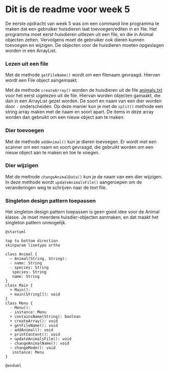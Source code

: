 # Dit is de readme voor week 5

De eerste opdracht van week 5 was om een command line programma te maken dat een gebruiker huisdieren laat toevoegen/editen in en file.
Het programma moet eerst huisdieren uitlezen uit een file, en die in Animal objecten zetten.
Vervolgens moet de gebruiker ook dieren kunnen toevoegen en wijzigen.
De objecten voor de huisdieren moeten opgeslagen worden in een ArrayList.

### Lezen uit een file

Met de methode `getFileName()` wordt om een filenaam gevraagd.
Hiervan wordt een File object aangemaakt.

Met de methode `createArray()` worden de huisdieren uit de file [animals.txt](animals.txt) voor het eerst uigelezen uit de file.
Hiervan worden objecten gamaakt, die dan in een ArrayList gezet worden.
De soort en naam van een dier worden door ` - ` onderscheiden.
Op deze manier kun je met de `split()` methode een string array maken met de naam en soort apart.
De items in deze array worden dan gebruikt om een nieuw object aan te maken.

### Dier toevoegen

Met de methode `addAnimal()` kun je dieren toevoegen.
Er wordt met een scanner om een naam en soort gevraagd, die gebruikt worden om een nieuw object aan te maken en toe te voegen.

### Dier wijzigen

Met de methode `changeAnimalData()` kun je de naam van een dier wijzigen.
In deze methode wordt `updateAnimalsFile()` aangeroepen om de veranderingen weg te schrijven naar de text file.

### Singleton design pattern toepassen

Het singleton design pattern toepassen is geen goed idee voor de Animal klasse.
Je moet meerdere huisdier-objecten aanmaken, en dat maakt het singleton pattern onmogelijk.

```plantuml
@startuml

top to bottom direction
skinparam linetype ortho

class Animal {
  ~ Animal(String, String): 
  - name: String
  - species: String
   species: String
   name: String
}
class Main {
  + Main(): 
  + main(String[]): void
}
class Menu {
  - Menu(): 
  - instance: Menu
  + containsName(String): boolean
  + createArray(): void
  + getFileName(): void
  - addAnimal(): void
  + printContent(): void
  + updateAnimalsFile(): void
  - changeAnimalName(): void
  ~ changeMode(): void
   instance: Menu
}

@enduml
```


